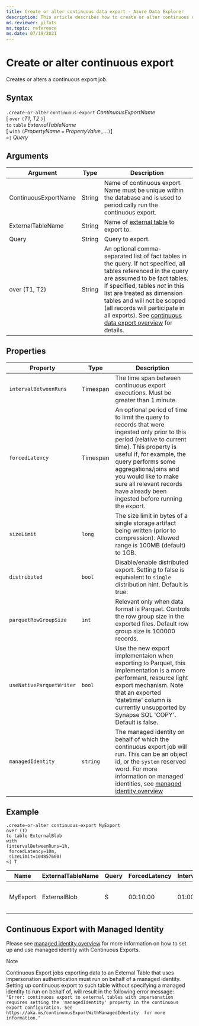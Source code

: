 ```yaml
---
title: Create or alter continuous data export - Azure Data Explorer
description: This article describes how to create or alter continuous data export in Azure Data Explorer.
ms.reviewer: yifats
ms.topic: reference
ms.date: 07/19/2021
---
```

# Create or alter continuous export

Creates or alters a continuous export job.

## Syntax

`.create-or-alter` `continuous-export` *ContinuousExportName* <br>
[ `over` `(`*T1*, *T2* `)`] <br>
`to` `table` *ExternalTableName* <br> 
[ `with` `(`*PropertyName* `=` *PropertyValue*`,`...`)`]<br>
`<|` *Query*

## Arguments

| Argument | Type | Description |
|--|--|--|
| ContinuousExportName | String | Name of continuous export. Name must be unique within the database and is used to periodically run the continuous export. |
| ExternalTableName | String | Name of [external table](../../query/schema-entities/externaltables.md) to export to. |
| Query | String | Query to export. |
| over (T1, T2) | String | An optional comma-separated list of fact tables in the query. If not specified, all tables referenced in the query are assumed to be fact tables. If specified, tables *not* in this list are treated as dimension tables and will not be scoped (all records will participate in all exports). See [continuous data export overview](continuous-data-export.md) for details. |

## Properties

| Property | Type | Description |
|--|--|--|
| `intervalBetweenRuns` | Timespan | The time span between continuous export executions. Must be greater than 1 minute. |
| `forcedLatency` | Timespan | An optional period of time to limit the query to records that were ingested only prior to this period (relative to current time). This property is useful if, for example, the query performs some aggregations/joins and you would like to make sure all relevant records have already been ingested before running the export. |
| `sizeLimit` | `long` | The size limit in bytes of a single storage artifact being written (prior to compression). Allowed range is 100MB (default) to 1GB. |
| `distributed` | `bool` | Disable/enable distributed export. Setting to false is equivalent to `single` distribution hint. Default is true. |
| `parquetRowGroupSize` | `int` | Relevant only when data format is Parquet. Controls the row group size in the exported files. Default row group size is 100000 records. |
| `useNativeParquetWriter` | `bool` | Use the new export implementaion when exporting to Parquet, this implementation is a more performant, resource light export mechanism. Note that an exported 'datetime' column is currently unsupported by Synapse SQL 'COPY'. Default is false. |
| `managedIdentity` | `string` | The managed identity on behalf of which the continuous export job will run. This can be an object id, or the `system` reserved word. For more information on managed identities, see [managed identity overview](/data-explorer/managed-identities-overview.md) |

## Example

```kusto
.create-or-alter continuous-export MyExport
over (T)
to table ExternalBlob
with
(intervalBetweenRuns=1h, 
 forcedLatency=10m, 
 sizeLimit=104857600)
<| T
```

| Name | ExternalTableName | Query | ForcedLatency | IntervalBetweenRuns | CursorScopedTables | ExportProperties |
|--|--|--|--|--|--|--|
| MyExport | ExternalBlob | S | 00:10:00 | 01:00:00 | [<br>  "['DB'].['S']"<br>] | {<br>  "SizeLimit": 104857600<br>} |

## Continuous Export with Managed Identity

Please see [managed identity overview](/data-explorer/managed-identities-overview.md) for more information on how to set up and use managed identity with Continuous Exports. 

> [!NOTE]
>Continuous Export jobs exporting data to an External Table that uses impersonation authentication must run on behalf of a managed identity. 
Setting up continuous export to such table without specifying a managed identity to run on behalf of, will result in the following error message: `"Error: continuous export to external tables with impersonation requires setting the 'managedIdentity' property in the continuous export configuration. See https://aka.ms/continuousExportWithManagedIdentity  for more information."`
